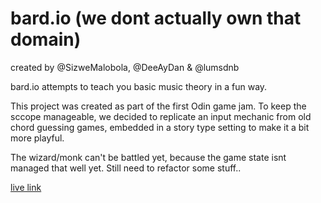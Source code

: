 # bard.io (we dont actually own that domain)

created by @SizweMalobola, @DeeAyDan & @lumsdnb

bard.io attempts to teach you basic music theory in a fun way.

This project was created as part of the first Odin game jam. To keep the sccope manageable, we decided to replicate an input mechanic from old chord guessing games, embedded in a story type setting to make it a bit more playful.

The wizard/monk can't be battled yet, because the game state isnt managed that well yet. Still need to refactor some stuff..

[live link](https://bard.lums.io)
